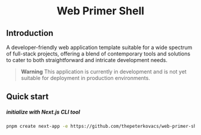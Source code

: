 <h1 align="center">
	Web Primer Shell
</h1>

## Introduction

A developer-friendly web application template suitable for a wide spectrum of full-stack projects, offering a blend of contemporary tools and solutions to cater to both straightforward and intricate development needs.

> **Warning**
> This application is currently in development and is not yet suitable for deployment in production environments.

## Quick start

##### initialize with Next.js CLI tool

```bash
pnpm create next-app -e https://github.com/thepeterkovacs/web-primer-shell
```

